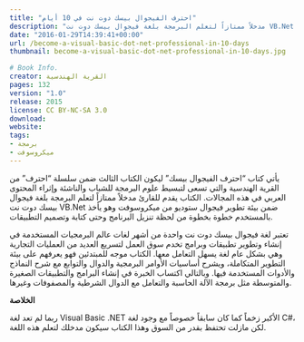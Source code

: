 ```yaml
---
title: "احترف الفيجوال بيسك دوت نت في 10 أيام"
description: "مدخلاً ممتازاً لتعلم البرمجة بلغة فيجوال بيسك دوت نت VB.Net ضمن بيئة تطوير فيجوال ستوديو من ميكروسوفت."
date: "2016-01-29T14:39:41+00:00"
url: /become-a-visual-basic-dot-net-professional-in-10-days
thumbnail: become-a-visual-basic-dot-net-professional-in-10-days.jpg

# Book Info.
creator: القرية الهندسية
pages: 132
version: "1.0"
release: 2015
license: CC BY-NC-SA 3.0
download:
website:
tags:
- برمجة
- ميكروسوفت
---
```


يأتي كتاب “احترف الفيجوال بيسك” ليكون الكتاب الثالث ضمن سلسلة “احترف” من القرية الهندسية والتي تسعى لتبسيط علوم البرمجة للشباب والناشئة وإثراء المحتوى العربي في هذه المجالات. الكتاب يقدم للقارئ مدخلاً ممتازاً لتعلم البرمجة بلغة فيجوال بيسك دوت نت VB.Net ضمن بيئة تطوير فيجوال ستوديو من ميكروسوفت وهو يأخذ بالمستخدم خطوة بخطوة من لحظة تنزيل البرنامج وحتى كتابة وتصميم التطبيقات.

تعتبر لغة فيجوال بيسك دوت نت واحدة من أشهر لغات عالم البرمجيات المستخدمة في إنشاء وتطوير تطبيقات وبرامج تخدم سوق العمل لتسريع العديد من العمليات التجارية وهي بشكل عام لغة يسهل التعامل معها. الكتاب موجه للمبتدئين فهو يعرفهم على بيئة التطوير المتكاملة، ويشرح أساسيات الأوامر البرمجية والدوال والتوابع مع شرح النماذج والأدوات المستخدمة فيها. وبالتالي اكتساب الخبرة في إنشاء البرامج والتطبيقات الصغيرة والمتوسطة مثل برمجة الآلة الحاسبة والتعامل مع الدوال الشرطية والمصفوفات وغيرها.

**الخلاصة**

ربما لم تعد لغة Visual Basic .NET الأكبر زخماً كما كان سابقاً خصوصاً مع وجود لغة C#، لكن مازلت تحتفظ بقدر من السوق وهذا الكتاب سيكون مدخلك لتعلم هذه اللغة.
